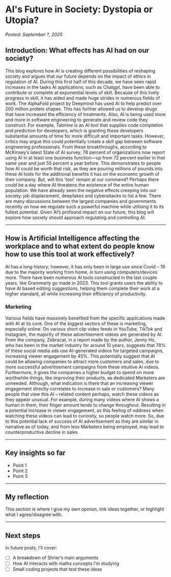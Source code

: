 # AI's Future in Society: Dystopia or Utopia?
*Posted: September ?, 2025*

## Introduction: What effects has AI had on our society?
This blog explores how AI is creating different possibilities of reshaping society and argues that our future depends on the impact of ethics in regulation of AI. During this first half of this decade, we have seen rapid increases in the tasks AI applications, such as Chatgpt, have been able to contribute or complete at exponential levels of skill. Because of this lively progress in skill, it has aided and made huge strides in numerous fields of work. The AlphaFold project by Deepmind has used AI to help predict over 200 million protein shapes. This has further allowed us to develop drugs that have increased the efficiency of treatments. Also, AI is being used more and more in software engineering to generate and review code they construct. For example, Tabnine is an AI tool that supplies code completion and prediction for developers, which is granting these developers substantial amounts of time for more difficult and important tasks. However, critics may argue this could potentially create a skill gap between software engineering professionals. From these breakthroughs, according to McKinsey’s latest State of AI survey, 78 percent of organizations now report using AI in at least one business function—up from 72 percent earlier in that same year and just 55 percent a year before. This demonstrates to people how AI could be worth that risk, as they are pouring millions of pounds into these AI tools for the additional benefits it has on the economic growth of their company. But, will this 'tool' remain at our command? Perhaps there could be a day where AI threatens the existence of the entire human population. We have already seen the negative effects creeping into our society: job displacement, deepfakes and cyberattacks to list a few. There are many discussions between the largest companies and governments recently on how we regulate such a powerful machine while utilising it to its fullest potential. Given AI’s profound impact on our future, this blog will explore how society should approach regulating and controlling AI.

---

## How is Artificial Intelligence affecting the workplace and to what extent do people know how to use this tool at work effectively? 
AI has a long history; however, it has only been in large use since Covid – 19 due to the majority working from home, in turn using computers/devices more. There have been numerous AI tools constructed in the last couple years, like Grammarly go made in 2023. This tool grants users the ability to have AI based editing suggestions, helping them complete their work at a higher standard, all while increasing their efficiency of productivity.
### Marketing
 Various fields have massively benefited from the specific applications made with AI at its core. One of the biggest sectors of these is marketing, especially online. On various short clip video feeds in YouTube, TikTok and Instagram, the majority of these advertisement videos are generated by AI. From the company, Zebracat, in a report made by the author, Jenny Ho, who has been in the market industry for around 10 years, suggests that 78% of these social media ads use AI-generated videos for targeted campaigns, increasing viewer engagement by 45%. This potentially suggest that AI could be allowing companies to attract more customers and sales, due to more successful advertisement campaigns from these intuitive AI videos. Furthermore, it gives the companies a higher budget to spend on more worthwhile things, like improving their products, as dedicated Marketers are unneeded. Although, what indication is there that an increasing viewer engagement directly correlates to increase in sale or customers? Many people that view this AI – related content perhaps, watch these videos as they appear unusual. For example, during many videos where AI shows a human in them, their finger amount tends to change throughout. Resulting in a potential increase in viewer engagement, as this feeling of oddness when watching these videos can lead to curiosity, so people watch more. So, due to this potential lack of success of AI advertisement as they are similar in narrative as of today, and from less Marketers being employed, may lead to counterproductive decline in sales.


---

## Key insights so far
- Point 1
- Point 2
- Point 3

---

## My reflection
This section is where I give my own opinion, link ideas together, or highlight what I agree/disagree with.  

---

## Next steps
In future posts, I’ll cover:
- [ ] A breakdown of Shrier’s main arguments  
- [ ] How AI interacts with maths concepts I’m studying  
- [ ] Small coding projects that test these ideas  
